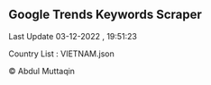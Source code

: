 

## Google Trends Keywords Scraper 
 
Last Update 03-12-2022 , 19:51:23

Country List :
VIETNAM.json



© Abdul Muttaqin 

